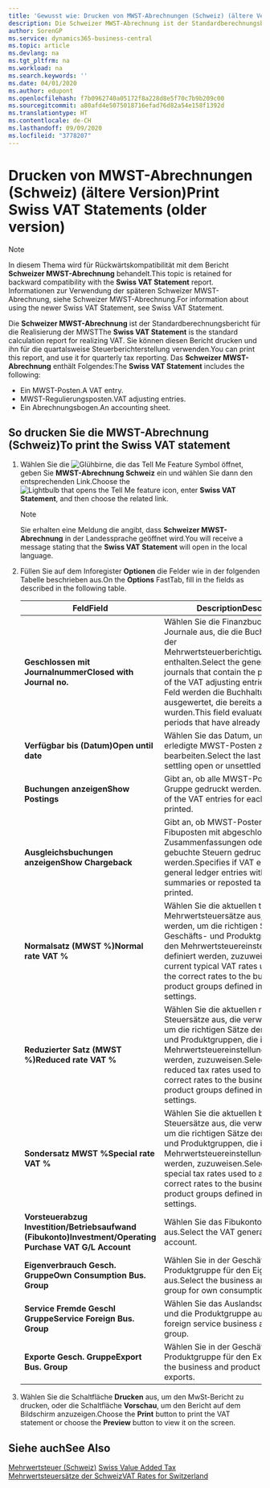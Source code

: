 ```yaml
---
title: 'Gewusst wie: Drucken von MWST-Abrechnungen (Schweiz) (ältere Version)'
description: Die Schweizer MWST-Abrechnung ist der Standardberechnungsbericht für die Realisierung der MWST Sie können diesen Bericht drucken und ihn für die quartalsweise Steuerberichterstellung verwenden.
author: SorenGP
ms.service: dynamics365-business-central
ms.topic: article
ms.devlang: na
ms.tgt_pltfrm: na
ms.workload: na
ms.search.keywords: ''
ms.date: 04/01/2020
ms.author: edupont
ms.openlocfilehash: f7b0962740a05172f8a228d8e5f70c7b9b209c00
ms.sourcegitcommit: a80afd4e5075018716efad76d82a54e158f1392d
ms.translationtype: HT
ms.contentlocale: de-CH
ms.lasthandoff: 09/09/2020
ms.locfileid: "3778207"
---
```

# <a name="print-swiss-vat-statements-older-version"></a><span data-ttu-id="bfba8-104">Drucken von MWST-Abrechnungen (Schweiz) (ältere Version)</span><span class="sxs-lookup"><span data-stu-id="bfba8-104">Print Swiss VAT Statements (older version)</span></span>

> [!NOTE]  
>  <span data-ttu-id="bfba8-105">In diesem Thema wird für Rückwärtskompatibilität mit dem Bericht **Schweizer MWST-Abrechnung** behandelt.</span><span class="sxs-lookup"><span data-stu-id="bfba8-105">This topic is retained for backward compatibility with the **Swiss VAT Statement** report.</span></span> <span data-ttu-id="bfba8-106">Informationen zur Verwendung der späteren Schweizer MWST-Abrechnung, siehe Schweizer MWST-Abrechnung.</span><span class="sxs-lookup"><span data-stu-id="bfba8-106">For information about using the newer Swiss VAT Statement, see Swiss VAT Statement.</span></span>  

<span data-ttu-id="bfba8-107">Die **Schweizer MWST-Abrechnung** ist der Standardberechnungsbericht für die Realisierung der MWST</span><span class="sxs-lookup"><span data-stu-id="bfba8-107">The **Swiss VAT Statement** is the standard calculation report for realizing VAT.</span></span> <span data-ttu-id="bfba8-108">Sie können diesen Bericht drucken und ihn für die quartalsweise Steuerberichterstellung verwenden.</span><span class="sxs-lookup"><span data-stu-id="bfba8-108">You can print this report, and use it for quarterly tax reporting.</span></span> <span data-ttu-id="bfba8-109">Das **Schweizer MWST-Abrechnung** enthält Folgendes:</span><span class="sxs-lookup"><span data-stu-id="bfba8-109">The **Swiss VAT Statement** includes the following:</span></span>  

- <span data-ttu-id="bfba8-110">Ein MWST-Posten.</span><span class="sxs-lookup"><span data-stu-id="bfba8-110">A VAT entry.</span></span>  
- <span data-ttu-id="bfba8-111">MWST-Regulierungsposten.</span><span class="sxs-lookup"><span data-stu-id="bfba8-111">VAT adjusting entries.</span></span>  
- <span data-ttu-id="bfba8-112">Ein Abrechnungsbogen.</span><span class="sxs-lookup"><span data-stu-id="bfba8-112">An accounting sheet.</span></span>  

## <a name="to-print-the-swiss-vat-statement"></a><span data-ttu-id="bfba8-113">So drucken Sie die MWST-Abrechnung (Schweiz)</span><span class="sxs-lookup"><span data-stu-id="bfba8-113">To print the Swiss VAT statement</span></span>  

1.  <span data-ttu-id="bfba8-114">Wählen Sie die ![Glühbirne, die das Tell Me Feature](../../media/ui-search/search_small.png "Tell me-Funktion") Symbol öffnet, geben Sie **MWST-Abrechnung Schweiz** ein und wählen Sie dann den entsprechenden Link.</span><span class="sxs-lookup"><span data-stu-id="bfba8-114">Choose the ![Lightbulb that opens the Tell Me feature](../../media/ui-search/search_small.png "Tell me what you want to do") icon, enter **Swiss VAT Statement**, and then choose the related link.</span></span>  

    > [!NOTE]  
    >  <span data-ttu-id="bfba8-115">Sie erhalten eine Meldung die angibt, dass **Schweizer MWST-Abrechnung** in der Landessprache geöffnet wird.</span><span class="sxs-lookup"><span data-stu-id="bfba8-115">You will receive a message stating that the **Swiss VAT Statement** will open in the local language.</span></span>  

2.  <span data-ttu-id="bfba8-116">Füllen Sie auf dem Inforegister **Optionen** die Felder wie in der folgenden Tabelle beschrieben aus.</span><span class="sxs-lookup"><span data-stu-id="bfba8-116">On the **Options** FastTab, fill in the fields as described in the following table.</span></span>  

    |<span data-ttu-id="bfba8-117">Feld</span><span class="sxs-lookup"><span data-stu-id="bfba8-117">Field</span></span>|<span data-ttu-id="bfba8-118">Description</span><span class="sxs-lookup"><span data-stu-id="bfba8-118">Description</span></span>|  
    |---------------------------------|---------------------------------------|  
    |<span data-ttu-id="bfba8-119">**Geschlossen mit Journalnummer**</span><span class="sxs-lookup"><span data-stu-id="bfba8-119">**Closed with Journal no.**</span></span>|<span data-ttu-id="bfba8-120">Wählen Sie die Finanzbuchhaltungserf.-Journale aus, die die Buchungsquelle der Mehrwertsteuerberichtigungsbuchungen enthalten.</span><span class="sxs-lookup"><span data-stu-id="bfba8-120">Select the general ledger journals that contain the posting source of the VAT adjusting entries.</span></span> <span data-ttu-id="bfba8-121">In diesem Feld werden die Buchhaltungsperioden ausgewertet, die bereits ausgeglichen wurden.</span><span class="sxs-lookup"><span data-stu-id="bfba8-121">This field evaluates accounting periods that have already been settled.</span></span>|  
    |<span data-ttu-id="bfba8-122">**Verfügbar bis (Datum)**</span><span class="sxs-lookup"><span data-stu-id="bfba8-122">**Open until date**</span></span>|<span data-ttu-id="bfba8-123">Wählen Sie das Datum, um offene oder erledigte MWST-Posten zu bearbeiten.</span><span class="sxs-lookup"><span data-stu-id="bfba8-123">Select the last date for settling open or unsettled VAT entries.</span></span>|  
    |<span data-ttu-id="bfba8-124">**Buchungen anzeigen**</span><span class="sxs-lookup"><span data-stu-id="bfba8-124">**Show Postings**</span></span>|<span data-ttu-id="bfba8-125">Gibt an, ob alle MWST-Posten für jede Gruppe gedruckt werden.</span><span class="sxs-lookup"><span data-stu-id="bfba8-125">Specifies if all of the VAT entries for each group will be printed.</span></span>|  
    |<span data-ttu-id="bfba8-126">**Ausgleichsbuchungen anzeigen**</span><span class="sxs-lookup"><span data-stu-id="bfba8-126">**Show Chargeback**</span></span>|<span data-ttu-id="bfba8-127">Gibt an, ob MWST-Posten und Fibuposten mit abgeschlossenen Zusammenfassungen oder erneut gebuchte Steuern gedruckt werden.</span><span class="sxs-lookup"><span data-stu-id="bfba8-127">Specifies if VAT entries and general ledger entries with closed summaries or reposted tax will be printed.</span></span>|  
    |<span data-ttu-id="bfba8-128">**Normalsatz (MWST %)**</span><span class="sxs-lookup"><span data-stu-id="bfba8-128">**Normal rate VAT %**</span></span>|<span data-ttu-id="bfba8-129">Wählen Sie die aktuellen typischen Mehrwertsteuersätze aus, die verwendet werden, um die richtigen Sätze den Geschäfts- und Produktgruppen, die in den Mehrwertsteuereinstellungen definiert werden, zuzuweisen.</span><span class="sxs-lookup"><span data-stu-id="bfba8-129">Select the current typical VAT rates used to assign the correct rates to the business and product groups defined in the VAT settings.</span></span>|  
    |<span data-ttu-id="bfba8-130">**Reduzierter Satz (MWST %)**</span><span class="sxs-lookup"><span data-stu-id="bfba8-130">**Reduced rate VAT %**</span></span>|<span data-ttu-id="bfba8-131">Wählen Sie die aktuellen reduzierten Steuersätze aus, die verwendet werden, um die richtigen Sätze den Geschäfts- und Produktgruppen, die in den Mehrwertsteuereinstellungen definiert werden, zuzuweisen.</span><span class="sxs-lookup"><span data-stu-id="bfba8-131">Select the current reduced tax rates used to assign the correct rates to the business and product groups defined in the VAT settings.</span></span>|  
    |<span data-ttu-id="bfba8-132">**Sondersatz MWST %**</span><span class="sxs-lookup"><span data-stu-id="bfba8-132">**Special rate VAT %**</span></span>|<span data-ttu-id="bfba8-133">Wählen Sie die aktuellen besonderen Steuersätze aus, die verwendet werden, um die richtigen Sätze den Geschäfts- und Produktgruppen, die in den Mehrwertsteuereinstellungen definiert werden, zuzuweisen.</span><span class="sxs-lookup"><span data-stu-id="bfba8-133">Select the current special tax rates used to assign the correct rates to the business and product groups defined in the VAT settings.</span></span>|  
    |<span data-ttu-id="bfba8-134">**Vorsteuerabzug Investition/Betriebsaufwand (Fibukonto)**</span><span class="sxs-lookup"><span data-stu-id="bfba8-134">**Investment/Operating Purchase VAT G/L Account**</span></span>|<span data-ttu-id="bfba8-135">Wählen Sie das Fibukonto für die MWST aus.</span><span class="sxs-lookup"><span data-stu-id="bfba8-135">Select the VAT general ledger account.</span></span>|  
    |<span data-ttu-id="bfba8-136">**Eigenverbrauch Gesch. Gruppe**</span><span class="sxs-lookup"><span data-stu-id="bfba8-136">**Own Consumption Bus. Group**</span></span>|<span data-ttu-id="bfba8-137">Wählen Sie in der Geschäfts- und Produktgruppe für den Eigenverbrauch aus.</span><span class="sxs-lookup"><span data-stu-id="bfba8-137">Select the business and product group for own consumptions.</span></span>|  
    |<span data-ttu-id="bfba8-138">**Service Fremde Geschl Gruppe**</span><span class="sxs-lookup"><span data-stu-id="bfba8-138">**Service Foreign Bus. Group**</span></span>|<span data-ttu-id="bfba8-139">Wählen Sie das Auslandsdienstgeschäft und die Produktgruppe aus.</span><span class="sxs-lookup"><span data-stu-id="bfba8-139">Select the foreign service business and product group.</span></span>|  
    |<span data-ttu-id="bfba8-140">**Exporte Gesch. Gruppe**</span><span class="sxs-lookup"><span data-stu-id="bfba8-140">**Export Bus. Group**</span></span>|<span data-ttu-id="bfba8-141">Wählen Sie in der Geschäfts- und Produktgruppe für den Export aus.</span><span class="sxs-lookup"><span data-stu-id="bfba8-141">Select the business and product group for exports.</span></span>|  

3.  <span data-ttu-id="bfba8-142">Wählen Sie die Schaltfläche **Drucken** aus, um den MwSt-Bericht zu drucken, oder die Schaltfläche **Vorschau**, um den Bericht auf dem Bildschirm anzuzeigen.</span><span class="sxs-lookup"><span data-stu-id="bfba8-142">Choose the **Print** button to print the VAT statement or choose the **Preview** button to view it on the screen.</span></span>  

## <a name="see-also"></a><span data-ttu-id="bfba8-143">Siehe auch</span><span class="sxs-lookup"><span data-stu-id="bfba8-143">See Also</span></span>  
 <span data-ttu-id="bfba8-144">[Mehrwertsteuer (Schweiz)](swiss-value-added-tax.md) </span><span class="sxs-lookup"><span data-stu-id="bfba8-144">[Swiss Value Added Tax](swiss-value-added-tax.md) </span></span>  
 [<span data-ttu-id="bfba8-145">Mehrwertsteuersätze der Schweiz</span><span class="sxs-lookup"><span data-stu-id="bfba8-145">VAT Rates for Switzerland</span></span>](vat-rates-for-switzerland.md)
